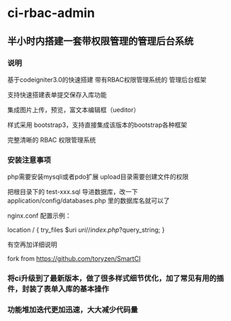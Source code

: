 # ci-rbac-admin

<h2>半小时内搭建一套带权限管理的管理后台系统</h2>

<h3>说明</h3>

基于codeigniter3.0的快速搭建 带有RBAC权限管理系统的 管理后台框架

支持快速搭建表单提交保存入库功能

集成图片上传，预览，富文本编辑框（ueditor）

样式采用 bootstrap3，支持直接集成该版本的bootstrap各种框架

完整清晰的 RBAC 权限管理系统


<h3>安装注意事项</h3>
php需要安装mysqli或者pdo扩展
upload目录需要创建文件的权限


把根目录下的 test-xxx.sql 导进数据库，改一下application/config/databases.php 里的数据库名就可以了

nginx.conf 配置示例：

location / {
    try_files $uri $uri/ /index.php?$query_string;
}


有空再加详细说明

fork from https://github.com/toryzen/SmartCI

<h3>将ci升级到了最新版本，做了很多样式细节优化，加了常见有用的插件，封装了表单入库的基本操作</h3>
<h3>功能堆加迭代更加迅速，大大减少代码量</h3>